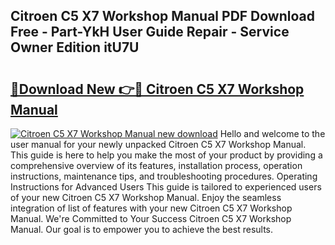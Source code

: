 ## Citroen C5 X7 Workshop Manual PDF Download Free - Part-YkH User Guide Repair - Service Owner Edition itU7U

# <h2><a href="http://cf22580.oget.top/?id=Citroen+C5+X7+Workshop+Manual">🔗Download New 👉🔴 Citroen C5 X7 Workshop Manual</a></h2>

[![Citroen C5 X7 Workshop Manual new download](https://i.imgur.com/5g1atiW.png)](http://cf22580.oget.top/?id=Citroen+C5+X7+Workshop+Manual)
Hello and welcome to the user manual for your newly unpacked Citroen C5 X7 Workshop Manual. This guide is here to help you make the most of your product by providing a comprehensive overview of its features, installation process, operation instructions, maintenance tips, and troubleshooting procedures. Operating Instructions for Advanced Users This guide is tailored to experienced users of your new Citroen C5 X7 Workshop Manual. Enjoy the seamless integration of list of features with your new Citroen C5 X7 Workshop Manual. We're Committed to Your Success Citroen C5 X7 Workshop Manual. Our goal is to empower you to achieve the best results.
